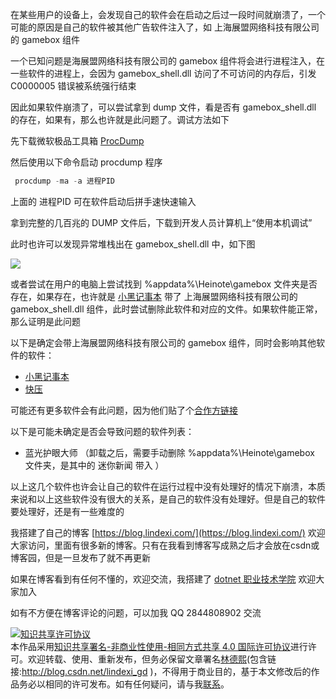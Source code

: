 
在某些用户的设备上，会发现自己的软件会在启动之后过一段时间就崩溃了，一个可能的原因是自己的软件被其他广告软件注入了，如 上海展盟网络科技有限公司的 gamebox 组件

<!--more-->


<!-- CreateTime:2020/10/14 16:59:27 -->

<!-- 发布 -->

一个已知问题是海展盟网络科技有限公司的 gamebox 组件将会进行进程注入，在一些软件的进程上，会因为 gamebox_shell.dll 访问了不可访问的内存后，引发 C0000005 错误被系统强行结束

因此如果软件崩溃了，可以尝试拿到 dump 文件，看是否有 gamebox_shell.dll 的存在，如果有，那么也许就是此问题了。调试方法如下

先下载微软极品工具箱 [ProcDump ](https://docs.microsoft.com/en-us/sysinternals/downloads/procdump )

然后使用以下命令启动 procdump 程序

```csharp
 procdump -ma -a 进程PID
``` 

上面的 进程PID 可在软件启动后拼手速快速输入

拿到完整的几百兆的 DUMP 文件后，下载到开发人员计算机上“使用本机调试”

此时也许可以发现异常堆栈出在 gamebox_shell.dll 中，如下图

<!-- ![](image/上海展盟网络科技有限公司的 gamebox 组件注入进程导致软件崩溃/上海展盟网络科技有限公司的 gamebox 组件注入进程导致软件崩溃0.png) -->

![](http://image.acmx.xyz/lindexi%2Fimage2020-9-18_17-50-21.png)

或者尝试在用户的电脑上尝试找到 %appdata%\Heinote\gamebox 文件夹是否存在，如果存在，也许就是 [小黑记事本](http://www.heinote.com/) 带了  上海展盟网络科技有限公司的  gamebox_shell.dll  组件，此时尝试删除此软件和对应的文件。如果软件能正常，那么证明是此问题

以下是确定会带上海展盟网络科技有限公司的 gamebox 组件，同时会影响其他软件的软件：

- [小黑记事本](http://www.heinote.com/)
- [快压](http://www.kuaizip.com/)

可能还有更多软件会有此问题，因为他们贴了个[合作方链接](http://www.shzhanmeng.com/company.html)

以下是可能未确定是否会导致问题的软件列表：

- 蓝光护眼大师 （卸载之后，需要手动删除 %appdata%\Heinote\gamebox 文件夹，是其中的 迷你新闻 带入 ）

以上这几个软件也许会让自己的软件在运行过程中没有处理好的情况下崩溃，本质来说和以上这些软件没有很大的关系，是自己的软件没有处理好。但是自己的软件要处理好，还是有一些难度的



我搭建了自己的博客 [https://blog.lindexi.com/](https://blog.lindexi.com/) 欢迎大家访问，里面有很多新的博客。只有在我看到博客写成熟之后才会放在csdn或博客园，但是一旦发布了就不再更新

如果在博客看到有任何不懂的，欢迎交流，我搭建了 [dotnet 职业技术学院](https://t.me/dotnet_campus) 欢迎大家加入

如有不方便在博客评论的问题，可以加我 QQ 2844808902 交流

<a rel="license" href="http://creativecommons.org/licenses/by-nc-sa/4.0/"><img alt="知识共享许可协议" style="border-width:0" src="https://licensebuttons.net/l/by-nc-sa/4.0/88x31.png" /></a><br />本作品采用<a rel="license" href="http://creativecommons.org/licenses/by-nc-sa/4.0/">知识共享署名-非商业性使用-相同方式共享 4.0 国际许可协议</a>进行许可。欢迎转载、使用、重新发布，但务必保留文章署名[林德熙](http://blog.csdn.net/lindexi_gd)(包含链接:http://blog.csdn.net/lindexi_gd )，不得用于商业目的，基于本文修改后的作品务必以相同的许可发布。如有任何疑问，请与我[联系](mailto:lindexi_gd@163.com)。